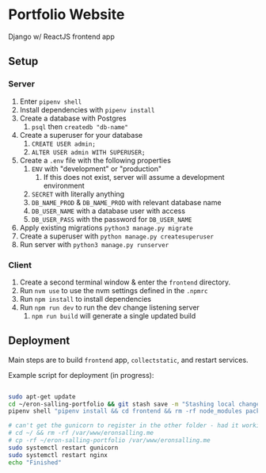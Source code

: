 # Portfolio Website

Django w/ ReactJS frontend app


## Setup

### Server

1. Enter `pipenv shell` 
2. Install dependencies with `pipenv install`
3. Create a database with Postgres
   1. `psql` then `createdb "db-name"`
4. Create a superuser for your database
   1. `CREATE USER admin;`
   2. `ALTER USER admin WITH SUPERUSER;`
5. Create a `.env` file with the following properties
   1. `ENV` with "development" or "production"
      1. If this does not exist, server will assume a development environment
   2. `SECRET` with literally anything
   3. `DB_NAME_PROD` & `DB_NAME_PROD` with relevant database name
   4. `DB_USER_NAME` with a database user with access
   5. `DB_USER_PASS` with the password for `DB_USER_NAME`
6. Apply existing migrations `python3 manage.py migrate`
7. Create a superuser with `python manage.py createsuperuser`
8. Run server with `python3 manage.py runserver`

### Client

1.  Create a second terminal window & enter the `frontend` directory. 
2. Run `nvm use` to use the nvm settings defined in the `.npmrc` 
3. Run `npm install` to install dependencies
4. Run `npm run dev` to run the dev change listening server
   1. `npm run build` will generate a single updated build

## Deployment

Main steps are to build `frontend` app, `collectstatic`, and restart services.

Example script for deployment (in progress): 

```sh

sudo apt-get update
cd ~/eron-salling-portfolio && git stash save -m "Stashing local changes as part of deploy" && git pull origin main
pipenv shell "pipenv install && cd frontend && rm -rf node_modules package-lock.json && npm install && npm run build && cd ../ && python manage.py migrate && python manage.py collectstatic && exit"

# can't get the gunicorn to register in the other folder - had it working once but not anymore :(
# cd ~/ && rm -rf /var/www/eronsalling.me
# cp -rf ~/eron-salling-portfolio /var/www/eronsalling.me
sudo systemctl restart gunicorn
sudo systemctl restart nginx
echo "Finished"
```